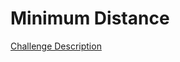 Minimum Distance
================

[Challenge Description](https://www.codeeval.com/open_challenges/189)